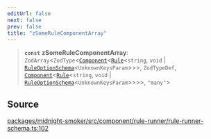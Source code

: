 ```yaml
---
editUrl: false
next: false
prev: false
title: "zSomeRuleComponentArray"
---
```


> **`const`** **zSomeRuleComponentArray**: `ZodArray`\<`ZodType`\<[`Component`](/api/midnight-smoker/midnight-smoker/component/type-aliases/component/)\<[`Rule`](/api/midnight-smoker/midnight-smoker/rule/classes/rule/)\<`string`, `void` \| [`RuleOptionSchema`](/api/midnight-smoker/midnight-smoker/rule/type-aliases/ruleoptionschema/)\<`UnknownKeysParam`\>\>\>, `ZodTypeDef`, [`Component`](/api/midnight-smoker/midnight-smoker/component/type-aliases/component/)\<[`Rule`](/api/midnight-smoker/midnight-smoker/rule/classes/rule/)\<`string`, `void` \| [`RuleOptionSchema`](/api/midnight-smoker/midnight-smoker/rule/type-aliases/ruleoptionschema/)\<`UnknownKeysParam`\>\>\>\>, `"many"`\>

## Source

[packages/midnight-smoker/src/component/rule-runner/rule-runner-schema.ts:102](https://github.com/boneskull/midnight-smoker/blob/417858b/packages/midnight-smoker/src/component/rule-runner/rule-runner-schema.ts#L102)
